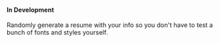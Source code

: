 #### In Development
Randomly generate a resume with your info so you don't have to test a bunch of fonts and styles yourself.

